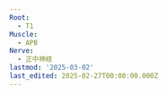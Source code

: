 ```yaml
---
Root:
  - T1
Muscle:
  - APB
Nerve:
  - 正中神経
lastmod: '2025-03-02'
last_edited: 2025-02-27T00:00:00.000Z
---
```



